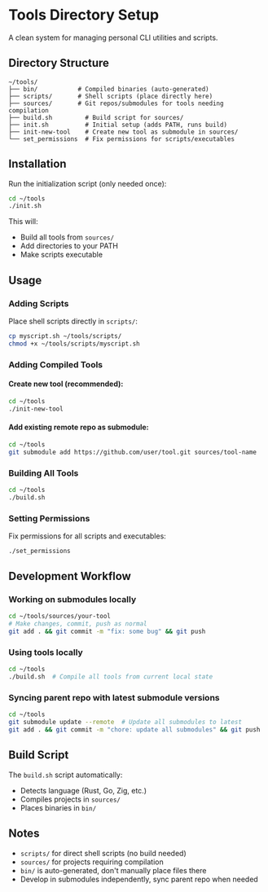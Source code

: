 # Tools Directory Setup

A clean system for managing personal CLI utilities and scripts.

## Directory Structure

```
~/tools/
├── bin/           # Compiled binaries (auto-generated)
├── scripts/       # Shell scripts (place directly here)
├── sources/       # Git repos/submodules for tools needing compilation
├── build.sh         # Build script for sources/
├── init.sh          # Initial setup (adds PATH, runs build)
├── init-new-tool    # Create new tool as submodule in sources/
└── set_permissions  # Fix permissions for scripts/executables
```

## Installation

Run the initialization script (only needed once):
```bash
cd ~/tools
./init.sh
```

This will:
- Build all tools from `sources/`
- Add directories to your PATH
- Make scripts executable

## Usage

### Adding Scripts
Place shell scripts directly in `scripts/`:
```bash
cp myscript.sh ~/tools/scripts/
chmod +x ~/tools/scripts/myscript.sh
```

### Adding Compiled Tools

#### Create new tool (recommended):
```bash
cd ~/tools
./init-new-tool
```

#### Add existing remote repo as submodule:
```bash
cd ~/tools
git submodule add https://github.com/user/tool.git sources/tool-name
```

### Building All Tools
```bash
cd ~/tools
./build.sh
```

### Setting Permissions
Fix permissions for all scripts and executables:
```bash
./set_permissions
```

## Development Workflow

### Working on submodules locally
```bash
cd ~/tools/sources/your-tool
# Make changes, commit, push as normal
git add . && git commit -m "fix: some bug" && git push
```

### Using tools locally
```bash
cd ~/tools
./build.sh  # Compile all tools from current local state
```

### Syncing parent repo with latest submodule versions
```bash
cd ~/tools
git submodule update --remote  # Update all submodules to latest
git add . && git commit -m "chore: update all submodules" && git push
```

## Build Script
The `build.sh` script automatically:
- Detects language (Rust, Go, Zig, etc.)
- Compiles projects in `sources/`
- Places binaries in `bin/`

## Notes
- `scripts/` for direct shell scripts (no build needed)
- `sources/` for projects requiring compilation
- `bin/` is auto-generated, don't manually place files there
- Develop in submodules independently, sync parent repo when needed
